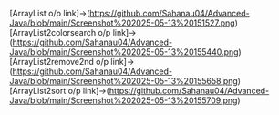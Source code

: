 [ArrayList o/p link]->(https://github.com/Sahanau04/Advanced-Java/blob/main/Screenshot%202025-05-13%20151527.png)
[ArrayList2colorsearch o/p link]->(https://github.com/Sahanau04/Advanced-Java/blob/main/Screenshot%202025-05-13%20155440.png)
[ArrayList2remove2nd o/p link]->(https://github.com/Sahanau04/Advanced-Java/blob/main/Screenshot%202025-05-13%20155658.png)
[ArrayList2sort o/p link]->(https://github.com/Sahanau04/Advanced-Java/blob/main/Screenshot%202025-05-13%20155709.png)
